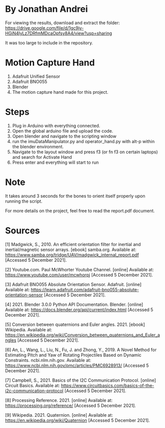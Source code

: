 <h1>By Jonathan Andrei</h1>

For viewing the results, download and extract the folder: https://drive.google.com/file/d/1gc9jy-HGiN4IyLz7DRfmMDcaOpfsy8A4/view?usp=sharing

It was too large to include in the repository.

# Motion Capture Hand

1. Adafruit Unified Sensor
2. Adafruit BNO055
3. Blender
4. The motion capture hand made for this project.

# Steps
1. Plug in Arduino with everything connected.
2. Open the global arduino file and upload the code.
3. Open blender and navigate to the scripting window
4. run the imuDataManipulator.py and operator_hand.py with alt-p within the blender environment.
5. Navigate to the layout window and press f3 (or fn f3 on certain laptops) and search for Activate Hand
6. Press enter and everything will start to run


# Note
It takes around 3 seconds for the bones to orient itself properly upon running the script.

For more details on the project, feel free to read the report.pdf document.

# Sources
[1] Madgwick, S., 2010. An efficient orientation filter for inertial and inertial/magnetic sensor arrays. [ebook] samba.org. Available at: <https://www.samba.org/tridge/UAV/madgwick_internal_report.pdf> [Accessed 5 December 2021].

[2] Youtube.com. Paul McWhorter Youtube Channel. [online] Available at: <https://www.youtube.com/user/mcwhorpj> [Accessed 5 December 2021].

[3] Adafruit BNO055 Absolute Orientation Sensor. Adafruit. [online] Available at: <https://learn.adafruit.com/adafruit-bno055-absolute-orientation-sensor> [Accessed 5 December 2021].

[4] 2021. Blender 3.0.0 Python API Documentation. Blender. [online] Available at: <https://docs.blender.org/api/current/index.html> [Accessed 5 December 2021].

[5] Conversion between quaternions and Euler angles. 2021. [ebook] Wikipedia. Available at: <https://en.wikipedia.org/wiki/Conversion_between_quaternions_and_Euler_angles> [Accessed 5 December 2021].

[6] An, L., Wang, L., Liu, N., Fu, J. and Zhong, Y., 2019. A Novel Method for Estimating Pitch and Yaw of Rotating Projectiles Based on Dynamic Constraints. ncbi.nlm.nih.gov. Available at: <https://www.ncbi.nlm.nih.gov/pmc/articles/PMC6928913/> [Accessed 5 December 2021].

[7] Campbell, S., 2021. Basics of the I2C Communication Protocol. [online] Circuit Basics. Available at: <https://www.circuitbasics.com/basics-of-the-i2c-communication-protocol> [Accessed 5 December 2021].

[8] Processing Reference. 2021. [online] Available at: <https://processing.org/reference/> [Accessed 5 December 2021].

[9] Wikipedia. 2021. Quaternion. [online] Available at: <https://en.wikipedia.org/wiki/Quaternion> [Accessed 5 December 2021].
